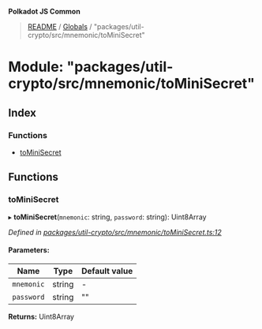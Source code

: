 **Polkadot JS Common**

> [README](../README.md) / [Globals](../globals.md) / "packages/util-crypto/src/mnemonic/toMiniSecret"

# Module: "packages/util-crypto/src/mnemonic/toMiniSecret"

## Index

### Functions

* [toMiniSecret](_packages_util_crypto_src_mnemonic_tominisecret_.md#tominisecret)

## Functions

### toMiniSecret

▸ **toMiniSecret**(`mnemonic`: string, `password`: string): Uint8Array

*Defined in [packages/util-crypto/src/mnemonic/toMiniSecret.ts:12](https://github.com/polkadot-js/common/blob/aff78c2e/packages/util-crypto/src/mnemonic/toMiniSecret.ts#L12)*

#### Parameters:

Name | Type | Default value |
------ | ------ | ------ |
`mnemonic` | string | - |
`password` | string | "" |

**Returns:** Uint8Array
